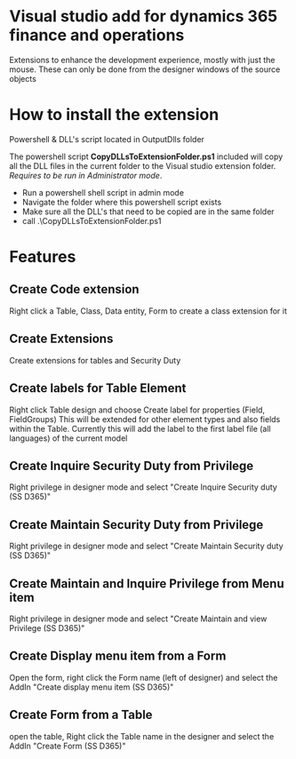 # Visual studio add for dynamics 365 finance and operations
Extensions to enhance the development experience, mostly with just the mouse.
These can only be done from the designer windows of the source objects

# How to install the extension
Powershell & DLL's script located in OutputDlls folder

The powershell script **CopyDLLsToExtensionFolder.ps1** included will copy all the DLL files in the current folder to the Visual studio extension folder. *Requires to be run in Administrator mode*.
  - Run a powershell shell script in admin mode
  - Navigate the folder where this powershell script exists
  - Make sure all the DLL's that need to be copied are in the same folder
  - call .\CopyDLLsToExtensionFolder.ps1

# Features

## Create Code extension
Right click a Table, Class, Data entity, Form to create a class extension for it

## Create Extensions
Create extensions for tables and Security Duty

## Create labels for Table Element
Right click Table design and choose Create label for properties (Field, FieldGroups)
This will be extended for other element types and also fields within the Table.
Currently this will add the label to the first label file (all languages) of the current model 

## Create Inquire Security Duty from Privilege
Right privilege in designer mode and select "Create Inquire Security duty (SS D365)"

## Create Maintain Security Duty from Privilege
Right privilege in designer mode and select "Create Maintain Security duty (SS D365)"

## Create Maintain and Inquire Privilege from Menu item
Right privilege in designer mode and select "Create Maintain and view Privilege (SS D365)"

## Create Display menu item from a Form
Open the form, right click the Form name (left of designer) and select the AddIn "Create display menu item (SS D365)"

## Create Form from a Table
open the table, Right click the Table name in the designer and select the AddIn "Create Form (SS D365)"
